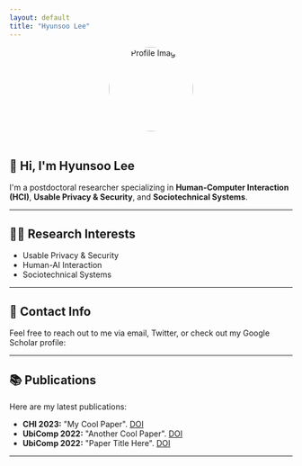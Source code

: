 ```yaml
---
layout: default
title: "Hyunsoo Lee"
---
```

<!-- 프로필 사진 -->
<div style="text-align: center;">
  <img src="assets/images/profile.jpg" alt="Profile Image" style="width: 150px; height: 150px; border-radius: 50%; margin-bottom: 20px;">
</div>

## 👋 Hi, I'm Hyunsoo Lee

I'm a postdoctoral researcher specializing in **Human-Computer Interaction (HCI)**, **Usable Privacy & Security**, and **Sociotechnical Systems**.


---
## 🧑‍💻 Research Interests

- Usable Privacy & Security
- Human-AI Interaction
- Sociotechnical Systems

---


## 📝 Contact Info

Feel free to reach out to me via email, Twitter, or check out my Google Scholar profile:

<div style="text-align: center; font-size: 2rem; color: #002F6C;">
  <a href="mailto:hslee90@kaist.ac.kr" style="margin: 0 15px;"><i class="fa-solid fa-envelope"></i></a>
  <a href="https://twitter.com/hyunsoo820" style="margin: 0 15px;"><i class="fa-brands fa-twitter"></i></a>
  <a href="https://scholar.google.com/citations?user=ctglUjoAAAAJ&hl=en" style="margin: 0 15px;"><i class="fa-brands fa-google"></i></a>
  <a href="/assets/cv/Hyunsoo_Lee_CV.pdf" style="margin: 0 15px;"><i class="fa-solid fa-file-pdf"></i></a>
</div>


---

## 📚 Publications

Here are my latest publications:

- **CHI 2023:** "My Cool Paper". [DOI](https://doi.org/xxx)
- **UbiComp 2022:** "Another Cool Paper". [DOI](https://doi.org/xxx)
- **UbiComp 2022:** "Paper Title Here". [DOI](https://doi.org/xxx)

---
